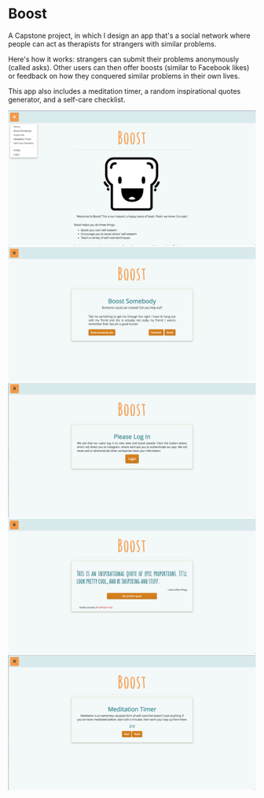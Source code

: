 # Boost
A Capstone project, in which I design an app that's a social network where people can act as therapists for strangers with similar problems.

Here's how it works: strangers can submit their problems anonymously (called asks). Other users can then offer boosts (similar to Facebook likes) or feedback on how they conquered similar problems in their own lives.

This app also includes a meditation timer, a random inspirational quotes generator, and a self-care checklist.

![alt text](./screenshots/Boost_mainmenu.png "Boost's main page and navigation")
![alt text](./screenshots/Boost_boost.png "Boost's main feature, with an example ask")
![alt text](./screenshots/Boost_login.png "login page")
![alt text](./screenshots/Boost_quotes.png "inspirational quotes page with lorem ipsum style stand-in quote")
![alt text](./screenshots/Boost_timer.png "meditation timer")
